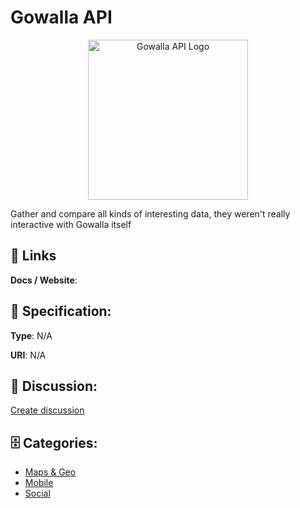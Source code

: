 # Gowalla API
<p align="center">
    <img width="256" src="https://raw.githubusercontent.com/apis-list/apis-list/main/apis/gowalla-api/logo_256x256.png" alt="Gowalla API Logo"/>
</p>

Gather and compare all kinds of interesting data, they weren't really interactive with Gowalla itself

##  🔗 Links
**Docs / Website**: 

## 🧬 Specification:
**Type**: N/A

**URI**: N/A

## 💬 Discussion:
[Create discussion](https://github.com/apis-list/apis-list/discussions/new)

## 🗄️ Categories:
- [Maps & Geo](https://github.com/apis-list/apis-list#maps--geo)
- [Mobile](https://github.com/apis-list/apis-list#mobile)
- [Social](https://github.com/apis-list/apis-list#social)



